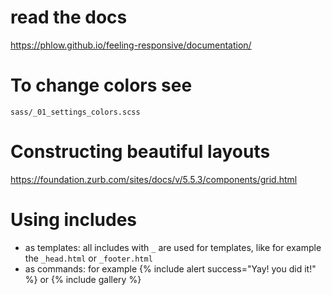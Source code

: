 # read the docs
https://phlow.github.io/feeling-responsive/documentation/

# To change colors see 
	sass/_01_settings_colors.scss

# Constructing beautiful layouts
https://foundation.zurb.com/sites/docs/v/5.5.3/components/grid.html

# Using includes
- as templates: all includes with `_` are used for templates, like for example the `_head.html` or `_footer.html`
- as commands: for example {% include alert success="Yay! you did it!" %} or {% include gallery %}
